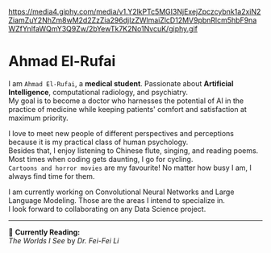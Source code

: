 https://media4.giphy.com/media/v1.Y2lkPTc5MGI3NjExejZpczcybnk1a2xiN2ZiamZuY2NhZm8wM2d2ZzZia296djIzZWlmaiZlcD12MV9pbnRlcm5hbF9naWZfYnlfaWQmY3Q9Zw/2bYewTk7K2No1NvcuK/giphy.gif

# Ahmad El-Rufai

I am `Ahmad El-Rufai`, a **medical student**. Passionate about **Artificial Intelligence**, computational radiology, and psychiatry.  
My goal is to become a doctor who harnesses the potential of AI in the practice of medicine while keeping patients' comfort and satisfaction at maximum priority.

I love to meet new people of different perspectives and perceptions because it is my practical class of human psychology.  
Besides that, I enjoy listening to Chinese flute, singing, and reading poems. Most times when coding gets daunting, I go for cycling.  
`Cartoons and horror movies` are my favourite! No matter how busy I am, I always find time for them.

I am currently working on Convolutional Neural Networks and Large Language Modeling. Those are the areas I intend to specialize in.  
I look forward to collaborating on any Data Science project.

---

📖 **Currently Reading:**  
*The Worlds I See* by *Dr. Fei-Fei Li*


<!---
AhmadTigress/AhmadTigress is a ✨ special ✨ repository because its `README.md` (this file) appears on your GitHub profile.
You can click the Preview link to take a look at your changes.
--->
